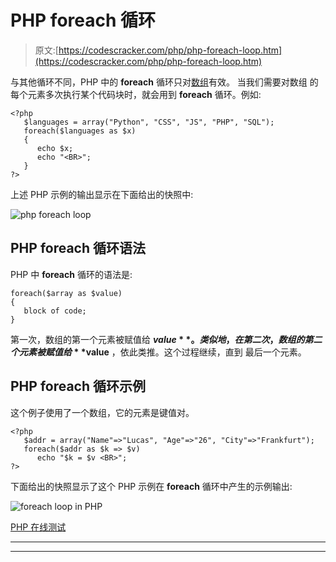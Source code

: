 # PHP foreach 循环

> 原文:[https://codescracker.com/php/php-foreach-loop.htm](https://codescracker.com/php/php-foreach-loop.htm)

与其他循环不同，PHP 中的 **foreach** 循环只对[数组](/php/php-arrays.htm)有效。 当我们需要对数组 的每个元素多次执行某个代码块时，就会用到 **foreach** 循环。例如:

```
<?php
   $languages = array("Python", "CSS", "JS", "PHP", "SQL");
   foreach($languages as $x)
   {
      echo $x;
      echo "<BR>";
   }
?>
```

上述 PHP 示例的输出显示在下面给出的快照中:

![php foreach loop](../Images/78093b3ab3d85618087e7e20e89e80af.png)

## PHP foreach 循环语法

PHP 中 **foreach** 循环的语法是:

```
foreach($array as $value)
{
   block of code;
}
```

第一次，数组的第一个元素被赋值给 **$value** 。类似地，在第二次， 数组的第二个元素被赋值给 **$value** ，依此类推。这个过程继续，直到 最后一个元素。

## PHP foreach 循环示例

这个例子使用了一个数组，它的元素是键值对。

```
<?php
   $addr = array("Name"=>"Lucas", "Age"=>"26", "City"=>"Frankfurt");
   foreach($addr as $k => $v)
      echo "$k = $v <BR>";
?>
```

下面给出的快照显示了这个 PHP 示例在 **foreach** 循环中产生的示例输出:

![foreach loop in PHP](../Images/5cfbef437bb20c6be5ee107fdd5d885f.png)

[PHP 在线测试](/exam/showtest.php?subid=8)

* * *

* * *